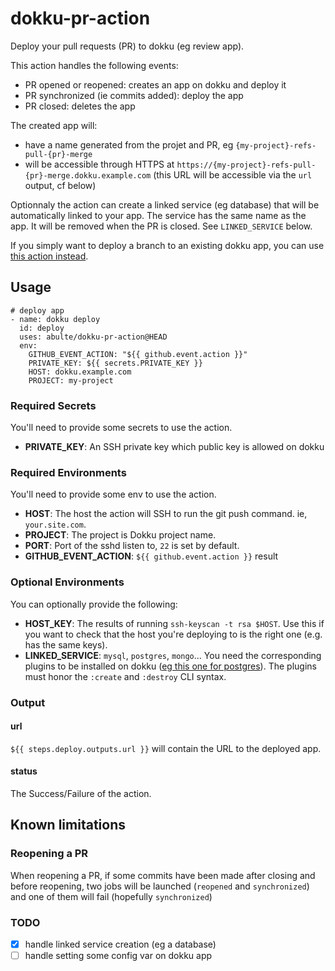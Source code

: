 # dokku-pr-action

Deploy your pull requests (PR) to dokku (eg review app).

This action handles the following events:
- PR opened or reopened: creates an app on dokku and deploy it
- PR synchronized (ie commits added): deploy the app
- PR closed: deletes the app

The created app will:
- have a name generated from the projet and PR, eg `{my-project}-refs-pull-{pr}-merge`
- will be accessible through HTTPS at `https://{my-project}-refs-pull-{pr}-merge.dokku.example.com` (this URL will be accessible via the `url` output, cf below)

Optionnaly the action can create a linked service (eg database) that will be automatically linked to your app. The service has the same name as the app. It will be removed when the PR is closed. See `LINKED_SERVICE` below.

If you simply want to deploy a branch to an existing dokku app, you can use [this action instead](https://github.com/vitalyliber/dokku-github-action).

## Usage

```
# deploy app
- name: dokku deploy
  id: deploy
  uses: abulte/dokku-pr-action@HEAD
  env:
    GITHUB_EVENT_ACTION: "${{ github.event.action }}"
    PRIVATE_KEY: ${{ secrets.PRIVATE_KEY }}
    HOST: dokku.example.com
    PROJECT: my-project
```

### Required Secrets

You'll need to provide some secrets to use the action.

- **PRIVATE_KEY**: An SSH private key which public key is allowed on dokku

### Required Environments

You'll need to provide some env to use the action.

- **HOST**: The host the action will SSH to run the git push command. ie, `your.site.com`.
- **PROJECT**: The project is Dokku project name.
- **PORT**: Port of the sshd listen to, `22` is set by default.
- **GITHUB_EVENT_ACTION**: `${{ github.event.action }}` result

### Optional Environments

You can optionally provide the following:

- **HOST_KEY**: The results of running `ssh-keyscan -t rsa $HOST`. Use this if you want to check that the host you're deploying to is the right one (e.g. has the same keys).
- **LINKED_SERVICE**: `mysql`, `postgres`, `mongo`... You need the corresponding plugins to be installed on dokku ([eg this one for postgres](https://github.com/dokku/dokku-postgres)). The plugins must honor the `:create` and `:destroy` CLI syntax.

### Output

#### url

`${{ steps.deploy.outputs.url }}` will contain the URL to the deployed app.

#### status

The Success/Failure of the action.

## Known limitations

### Reopening a PR

When reopening a PR, if some commits have been made after closing and before reopening, two jobs will be launched (`reopened` and `synchronized`) and one of them will fail (hopefully `synchronized`)

### TODO

- [x] handle linked service creation (eg a database)
- [ ] handle setting some config var on dokku app
